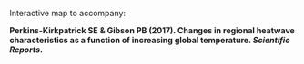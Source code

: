 Interactive map to accompany:

**Perkins-Kirkpatrick SE & Gibson PB (2017). Changes in regional heatwave characteristics as a function of increasing global temperature. _Scientific Reports_.**
